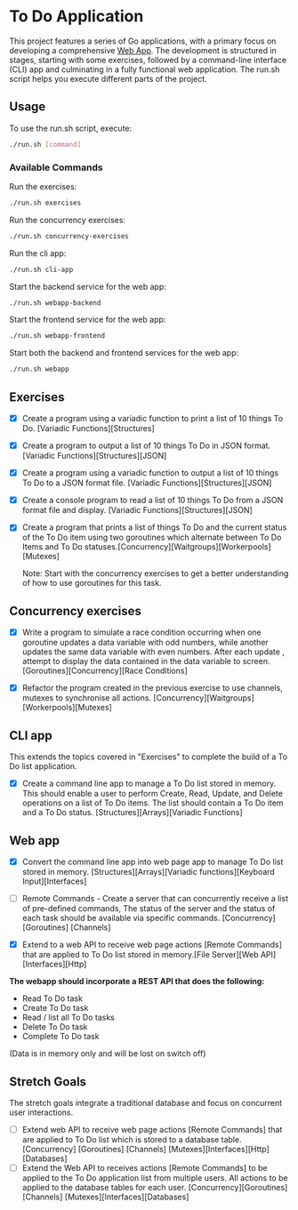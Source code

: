 # To Do Application

This project features a series of Go applications, with a primary focus on developing a comprehensive [Web App](#web-app). The development is structured in stages, starting with some exercises, followed by a command-line interface (CLI) app and culminating in a fully functional web application. The run.sh script helps you execute different parts of the project.

## Usage
To use the run.sh script, execute:
```sh
./run.sh [command]
```

### Available Commands
Run the exercises:
```sh
./run.sh exercises
```

Run the concurrency exercises:
```sh
./run.sh concurrency-exercises
```

Run the cli app:
```sh
./run.sh cli-app
```

Start the backend service for the web app:
```sh
./run.sh webapp-backend
```

Start the frontend service for the web app:
```sh
./run.sh webapp-frontend
```

Start both the backend and frontend services for the web app:
```sh
./run.sh webapp
```



## Exercises
- [x] Create a program using a variadic function to print a list of 10 things To Do. [Variadic Functions][Structures]
- [x] Create a program to output a list of 10 things To Do in JSON format. [Variadic Functions][Structures][JSON]
- [x] Create a program using a variadic function to output a list of 10 things To Do to a JSON format file. [Variadic Functions][Structures][JSON]
- [x] Create a console program to read a list of 10 things To Do from a JSON format file and display. [Variadic Functions][Structures][JSON]
- [x] Create a program that prints a list of things To Do and the current status of the To Do item using two goroutines which alternate between To Do Items and To Do statuses.[Concurrency][Waitgroups][Workerpools][Mutexes]
    
    Note: Start with the concurrency exercises to get a better understanding of how to use goroutines for this task.


## Concurrency exercises
- [x] Write a program to simulate a race condition occurring when one goroutine updates a data variable with odd numbers, while another updates the same data variable with even numbers. After each update , attempt to display the data contained in the data variable to screen. [Goroutines][Concurrency][Race Conditions]
- [x] Refactor the program created in the previous exercise to use channels, mutexes to synchronise all actions. [Concurrency][Waitgroups][Workerpools][Mutexes]


## CLI app
This extends the topics covered in "Exercises" to complete the build of a To Do list application.
- [x] Create a command line app to manage a To Do list stored in memory. This should enable a user to perform Create, Read, Update, and Delete operations on a list of To Do items. The list should contain a To Do item and a To Do status. [Structures][Arrays][Variadic Functions]


## Web app
- [x] Convert the command line app into web page app to manage To Do list stored in memory. [Structures][Arrays][Variadic functions][Keyboard Input][Interfaces]
- [ ] Remote Commands - Create a server that can concurrently receive a list of pre-defined commands, The status of the server and the status of each task should be available via specific commands. [Concurrency][Goroutines] [Channels]
- [x] Extend to a web API to receive web page actions [Remote Commands] that are applied to To Do list stored in memory.[File Server][Web API][Interfaces][Http]


**The webapp should incorporate a REST API that does the following:**
- Read To Do task
- Create To Do task
- Read / list all To Do tasks
- Delete To Do task 
- Complete To Do task

(Data is in memory only and will be lost on switch off)

## Stretch Goals
The stretch goals integrate a traditional database and focus on concurrent user interactions.

- [ ] Extend web API to receive web page actions [Remote Commands] that are applied to To Do list which is stored to a database table. [Concurrency] [Goroutines] [Channels] [Mutexes][Interfaces][Http][Databases]
- [ ] Extend the Web API to receives actions [Remote Commands] to be applied to the To Do application list from multiple users. All actions to be applied to the database tables for each user. [Concurrency][Goroutines][Channels] [Mutexes][Interfaces][Databases]
